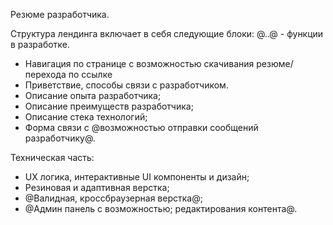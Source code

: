 Резюме разработчика.

Структура лендинга включает в себя следующие блоки:
@..@ - функции в разработке.

- Навигация по странице с возможностью скачивания резюме/перехода по ссылке
- Приветствие, способы связи с разработчиком.
- Описание опыта разработчика;
- Описание преимуществ разработчика;
- Описание стека технологий;
- Форма связи с @возможностью отправки сообщений разработчику@.

Техническая часть:
- UX логика, интерактивные UI компоненты и дизайн;
- Резиновая и адаптивная верстка;
- @Валидная, кроссбраузерная верстка@;
- @Админ панель с возможностью; редактирования контента@.

